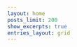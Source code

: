 ```yaml
---
layout: home
posts_limit: 200
show_excerpts: true
entries_layout: grid
---
```

<script src="{{ base.url | prepend: site.url }}/assets/js/mailchimp.js"></script>